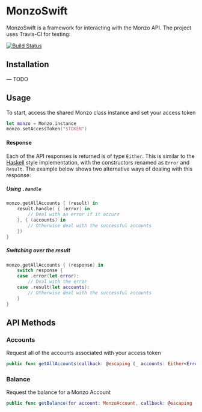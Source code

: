 # MonzoSwift

MonzoSwift is a framework for interacting with the Monzo API. The project uses Travis-CI for testing:

[![Build Status](https://travis-ci.com/jaylees14/MonzoSwift.svg?token=DHJ1zWJnxL4gE1gKLsuC&branch=master)](https://travis-ci.com/jaylees14/MonzoSwift)



## Installation

— TODO



## Usage

To start, access the shared Monzo class instance and set your access token

```swift
let monzo = Monzo.instance
monzo.setAccessToken("$TOKEN")
```

#### Response

Each of the API responses is returned is of type `Either`. This is similar to the [Haskell](https://hackage.haskell.org/package/base-4.11.1.0/docs/Data-Either.html) style implementation, with the constructors renamed as `Error` and `Result`.  The example below shows two alternative ways of dealing with this response:

##### Using `.handle`

```swift
monzo.getAllAccounts { (result) in
	result.handle( { (error) in 
       	// Deal with an error if it occurs
	}, { (accounts) in
   		// Otherwise deal with the successful accounts
    })
}
```

##### Switching over the result

```swift
monzo.getAllAccounts { (response) in
	switch response {
    case .error(let error):
       	// Deal with the error
    case .result(let accounts):
       	// Otherwise deal with the successful accounts
	}
}
```



## API Methods

### Accounts

Request all of the accounts associated with your access token

```swift
public func getAllAccounts(callback: @escaping (_ accounts: Either<Error, MonzoUser>) -> Void)
```

### Balance

Request the balance for a Monzo Account

``` swift 
public func getBalance(for account: MonzoAccount, callback: @escaping (_ balance: Either<Error, MonzoBalance>) -> Void)
```





